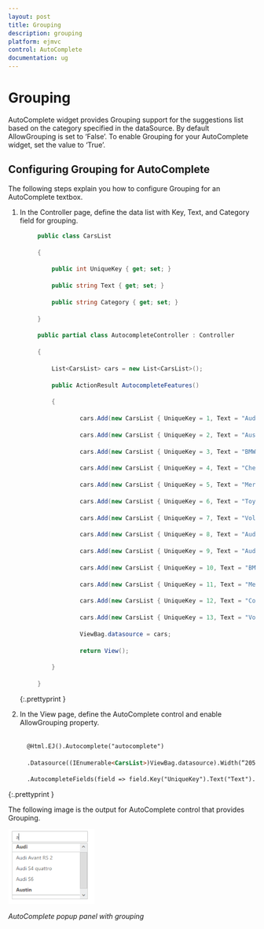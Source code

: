 ```yaml
---
layout: post
title: Grouping
description: grouping
platform: ejmvc
control: AutoComplete
documentation: ug
---
```


# Grouping

AutoComplete widget provides Grouping support for the suggestions list based on the category specified in the dataSource. By default AllowGrouping is set to ‘False’. To enable Grouping for your AutoComplete widget, set the value to ‘True’.

## Configuring Grouping for AutoComplete

The following steps explain you how to configure Grouping for an AutoComplete textbox.



1. In the Controller page, define the data list with Key, Text, and Category field for grouping.


   ~~~cs
		public class CarsList

		{

			public int UniqueKey { get; set; }

			public string Text { get; set; }

			public string Category { get; set; }

		}

		public partial class AutocompleteController : Controller

		{

			List<CarsList> cars = new List<CarsList>();

			public ActionResult AutocompleteFeatures()

			{

					cars.Add(new CarsList { UniqueKey = 1, Text = "Audi S6", Category = "Audi" });

					cars.Add(new CarsList { UniqueKey = 2, Text = "Austin-Healey", Category = "Austin" });

					cars.Add(new CarsList { UniqueKey = 3, Text = "BMW 7", Category = "BMW" });

					cars.Add(new CarsList { UniqueKey = 4, Text = "Chevrolet Camaro", Category = "Chevrolet" });

					cars.Add(new CarsList { UniqueKey = 5, Text = "Mercedes-Benz", Category = "Mercedes" });

					cars.Add(new CarsList { UniqueKey = 6, Text = "Toyota 2000GT", Category = "Toyota" });

					cars.Add(new CarsList { UniqueKey = 7, Text = "Volvo P1800", Category = "Volvo" });

					cars.Add(new CarsList { UniqueKey = 8, Text = "Audi Avant RS 2", Category = "Audi" });

					cars.Add(new CarsList { UniqueKey = 9, Text = "Audi S4 quattro", Category = "Audi" });

					cars.Add(new CarsList { UniqueKey = 10, Text = "BMW M Roadster E85", Category = "BMW" });

					cars.Add(new CarsList { UniqueKey = 11, Text = "Mercedes-Benz Sprinter", Category = "Mercedes" });

					cars.Add(new CarsList { UniqueKey = 12, Text = "Corvette", Category = "Chevrolet" });

					cars.Add(new CarsList { UniqueKey = 13, Text = "Volvo P1800", Category = "Volvo" });

					ViewBag.datasource = cars;

					return View();

			} 

		}

   ~~~
   {:.prettyprint }

2. In the View page, define the AutoComplete control and enable AllowGrouping property.


   ~~~ html

     @Html.EJ().Autocomplete("autocomplete")

     .Datasource((IEnumerable<CarsList>)ViewBag.datasource).Width(“205”)

     .AutocompleteFields(field => field.Key("UniqueKey").Text("Text").Category("Category")).AllowGrouping(true)

   ~~~
  {:.prettyprint }




The following image is the output for AutoComplete control that provides Grouping.

![](Grouping_images/Grouping_img1.png)



_AutoComplete popup panel with grouping_

